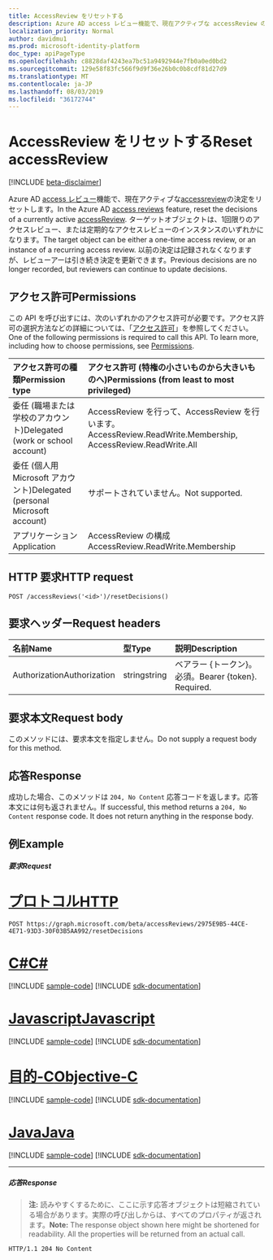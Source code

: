 ```yaml
---
title: AccessReview をリセットする
description: Azure AD access レビュー機能で、現在アクティブな accessReview の決定をリセットします。  ターゲットオブジェクトは、1回限りのアクセスレビュー、または定期的なアクセスレビューのインスタンスのいずれかになります。  以前の決定は記録されなくなりますが、レビューアーは引き続き決定を更新できます。
localization_priority: Normal
author: davidmu1
ms.prod: microsoft-identity-platform
doc_type: apiPageType
ms.openlocfilehash: c8828daf4243ea7bc51a9492944e7fb0a0ed0bd2
ms.sourcegitcommit: 129e58f83fc566f9d9f36e26b0c0b8cdf81d27d9
ms.translationtype: MT
ms.contentlocale: ja-JP
ms.lasthandoff: 08/03/2019
ms.locfileid: "36172744"
---
```

# <a name="reset-accessreview"></a><span data-ttu-id="f4b5e-105">AccessReview をリセットする</span><span class="sxs-lookup"><span data-stu-id="f4b5e-105">Reset accessReview</span></span>

[!INCLUDE [beta-disclaimer](../../includes/beta-disclaimer.md)]

<span data-ttu-id="f4b5e-106">Azure AD [access レビュー](../resources/accessreviews-root.md)機能で、現在アクティブな[accessreview](../resources/accessreview.md)の決定をリセットします。</span><span class="sxs-lookup"><span data-stu-id="f4b5e-106">In the Azure AD [access reviews](../resources/accessreviews-root.md) feature, reset the decisions of a currently active [accessReview](../resources/accessreview.md).</span></span>  <span data-ttu-id="f4b5e-107">ターゲットオブジェクトは、1回限りのアクセスレビュー、または定期的なアクセスレビューのインスタンスのいずれかになります。</span><span class="sxs-lookup"><span data-stu-id="f4b5e-107">The target object can be either a one-time access review, or an instance of a recurring access review.</span></span>  <span data-ttu-id="f4b5e-108">以前の決定は記録されなくなりますが、レビューアーは引き続き決定を更新できます。</span><span class="sxs-lookup"><span data-stu-id="f4b5e-108">Previous decisions are no longer recorded, but reviewers can continue to update decisions.</span></span>

## <a name="permissions"></a><span data-ttu-id="f4b5e-109">アクセス許可</span><span class="sxs-lookup"><span data-stu-id="f4b5e-109">Permissions</span></span>
<span data-ttu-id="f4b5e-p103">この API を呼び出すには、次のいずれかのアクセス許可が必要です。アクセス許可の選択方法などの詳細については、「[アクセス許可](/graph/permissions-reference)」を参照してください。</span><span class="sxs-lookup"><span data-stu-id="f4b5e-p103">One of the following permissions is required to call this API. To learn more, including how to choose permissions, see [Permissions](/graph/permissions-reference).</span></span>

|<span data-ttu-id="f4b5e-112">アクセス許可の種類</span><span class="sxs-lookup"><span data-stu-id="f4b5e-112">Permission type</span></span>                        | <span data-ttu-id="f4b5e-113">アクセス許可 (特権の小さいものから大きいものへ)</span><span class="sxs-lookup"><span data-stu-id="f4b5e-113">Permissions (from least to most privileged)</span></span>              |
|:--------------------------------------|:---------------------------------------------------------|
|<span data-ttu-id="f4b5e-114">委任 (職場または学校のアカウント)</span><span class="sxs-lookup"><span data-stu-id="f4b5e-114">Delegated (work or school account)</span></span>     | <span data-ttu-id="f4b5e-115">AccessReview を行って、AccessReview を行います。</span><span class="sxs-lookup"><span data-stu-id="f4b5e-115">AccessReview.ReadWrite.Membership, AccessReview.ReadWrite.All</span></span> |
|<span data-ttu-id="f4b5e-116">委任 (個人用 Microsoft アカウント)</span><span class="sxs-lookup"><span data-stu-id="f4b5e-116">Delegated (personal Microsoft account)</span></span> | <span data-ttu-id="f4b5e-117">サポートされていません。</span><span class="sxs-lookup"><span data-stu-id="f4b5e-117">Not supported.</span></span> |
|<span data-ttu-id="f4b5e-118">アプリケーション</span><span class="sxs-lookup"><span data-stu-id="f4b5e-118">Application</span></span>                            | <span data-ttu-id="f4b5e-119">AccessReview の構成</span><span class="sxs-lookup"><span data-stu-id="f4b5e-119">AccessReview.ReadWrite.Membership</span></span> |

## <a name="http-request"></a><span data-ttu-id="f4b5e-120">HTTP 要求</span><span class="sxs-lookup"><span data-stu-id="f4b5e-120">HTTP request</span></span>
<!-- { "blockType": "ignored" } -->
```http
POST /accessReviews('<id>')/resetDecisions()
```
## <a name="request-headers"></a><span data-ttu-id="f4b5e-121">要求ヘッダー</span><span class="sxs-lookup"><span data-stu-id="f4b5e-121">Request headers</span></span>
| <span data-ttu-id="f4b5e-122">名前</span><span class="sxs-lookup"><span data-stu-id="f4b5e-122">Name</span></span>         | <span data-ttu-id="f4b5e-123">型</span><span class="sxs-lookup"><span data-stu-id="f4b5e-123">Type</span></span>        | <span data-ttu-id="f4b5e-124">説明</span><span class="sxs-lookup"><span data-stu-id="f4b5e-124">Description</span></span> |
|:-------------|:------------|:------------|
| <span data-ttu-id="f4b5e-125">Authorization</span><span class="sxs-lookup"><span data-stu-id="f4b5e-125">Authorization</span></span> | <span data-ttu-id="f4b5e-126">string</span><span class="sxs-lookup"><span data-stu-id="f4b5e-126">string</span></span> | <span data-ttu-id="f4b5e-p104">ベアラー \{トークン\}。必須。</span><span class="sxs-lookup"><span data-stu-id="f4b5e-p104">Bearer \{token\}. Required.</span></span> |

## <a name="request-body"></a><span data-ttu-id="f4b5e-129">要求本文</span><span class="sxs-lookup"><span data-stu-id="f4b5e-129">Request body</span></span>
<span data-ttu-id="f4b5e-130">このメソッドには、要求本文を指定しません。</span><span class="sxs-lookup"><span data-stu-id="f4b5e-130">Do not supply a request body for this method.</span></span>


## <a name="response"></a><span data-ttu-id="f4b5e-131">応答</span><span class="sxs-lookup"><span data-stu-id="f4b5e-131">Response</span></span>
<span data-ttu-id="f4b5e-p105">成功した場合、このメソッドは `204, No Content` 応答コードを返します。応答本文には何も返されません。</span><span class="sxs-lookup"><span data-stu-id="f4b5e-p105">If successful, this method returns a `204, No Content` response code. It does not return anything in the response body.</span></span>

## <a name="example"></a><span data-ttu-id="f4b5e-134">例</span><span class="sxs-lookup"><span data-stu-id="f4b5e-134">Example</span></span>
##### <a name="request"></a><span data-ttu-id="f4b5e-135">要求</span><span class="sxs-lookup"><span data-stu-id="f4b5e-135">Request</span></span>

# <a name="httptabhttp"></a>[<span data-ttu-id="f4b5e-136">プロトコル</span><span class="sxs-lookup"><span data-stu-id="f4b5e-136">HTTP</span></span>](#tab/http)
<!-- {
  "blockType": "request",
  "name": "reset_accessReview"
}-->
```http
POST https://graph.microsoft.com/beta/accessReviews/2975E9B5-44CE-4E71-93D3-30F03B5AA992/resetDecisions
```
# <a name="ctabcsharp"></a>[<span data-ttu-id="f4b5e-137">C#</span><span class="sxs-lookup"><span data-stu-id="f4b5e-137">C#</span></span>](#tab/csharp)
[!INCLUDE [sample-code](../includes/snippets/csharp/reset-accessreview-csharp-snippets.md)]
[!INCLUDE [sdk-documentation](../includes/snippets/snippets-sdk-documentation-link.md)]

# <a name="javascripttabjavascript"></a>[<span data-ttu-id="f4b5e-138">Javascript</span><span class="sxs-lookup"><span data-stu-id="f4b5e-138">Javascript</span></span>](#tab/javascript)
[!INCLUDE [sample-code](../includes/snippets/javascript/reset-accessreview-javascript-snippets.md)]
[!INCLUDE [sdk-documentation](../includes/snippets/snippets-sdk-documentation-link.md)]

# <a name="objective-ctabobjc"></a>[<span data-ttu-id="f4b5e-139">目的-C</span><span class="sxs-lookup"><span data-stu-id="f4b5e-139">Objective-C</span></span>](#tab/objc)
[!INCLUDE [sample-code](../includes/snippets/objc/reset-accessreview-objc-snippets.md)]
[!INCLUDE [sdk-documentation](../includes/snippets/snippets-sdk-documentation-link.md)]

# <a name="javatabjava"></a>[<span data-ttu-id="f4b5e-140">Java</span><span class="sxs-lookup"><span data-stu-id="f4b5e-140">Java</span></span>](#tab/java)
[!INCLUDE [sample-code](../includes/snippets/java/reset-accessreview-java-snippets.md)]
[!INCLUDE [sdk-documentation](../includes/snippets/snippets-sdk-documentation-link.md)]

---

##### <a name="response"></a><span data-ttu-id="f4b5e-141">応答</span><span class="sxs-lookup"><span data-stu-id="f4b5e-141">Response</span></span>
><span data-ttu-id="f4b5e-p106">**注:** 読みやすくするために、ここに示す応答オブジェクトは短縮されている場合があります。実際の呼び出しからは、すべてのプロパティが返されます。</span><span class="sxs-lookup"><span data-stu-id="f4b5e-p106">**Note:** The response object shown here might be shortened for readability. All the properties will be returned from an actual call.</span></span>
<!-- {
  "blockType": "response",
  "truncated": true
} -->
```http
HTTP/1.1 204 No Content
```

<!-- uuid: 8fcb5dbc-d5aa-4681-8e31-b001d5168d79
2017-06-25 00:00:01 UTC -->
<!--
{
  "type": "#page.annotation",
  "description": "Reset accessReview",
  "keywords": "",
  "section": "documentation",
  "tocPath": "",
  "suppressions": [
  ]
}
-->

